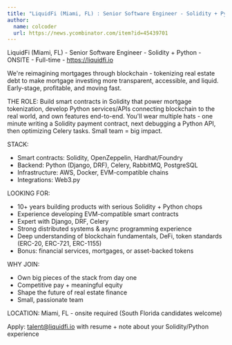 ```yaml
---
title: "LiquidFi (Miami, FL) : Senior Software Engineer - Solidity + Python"
author:
  name: colcoder
  url: https://news.ycombinator.com/item?id=45439701
---
```

LiquidFi (Miami, FL) - Senior Software Engineer - Solidity + Python - ONSITE - Full-time - <a href="https:&#x2F;&#x2F;liquidfi.io" rel="nofollow">https:&#x2F;&#x2F;liquidfi.io</a>

We&#x27;re reimagining mortgages through blockchain - tokenizing real estate debt to make mortgage investing more transparent, accessible, and liquid. Early-stage, profitable, and moving fast.

THE ROLE:
Build smart contracts in Solidity that power mortgage tokenization, develop Python services&#x2F;APIs connecting blockchain to the real world, and own features end-to-end. You&#x27;ll wear multiple hats - one minute writing a Solidity payment contract, next debugging a Python API, then optimizing Celery tasks. Small team = big impact.

STACK:
- Smart contracts: Solidity, OpenZeppelin, Hardhat&#x2F;Foundry
- Backend: Python (Django, DRF), Celery, RabbitMQ, PostgreSQL
- Infrastructure: AWS, Docker, EVM-compatible chains
- Integrations: Web3.py

LOOKING FOR:
- 10+ years building products with serious Solidity + Python chops
- Experience developing EVM-compatible smart contracts
- Expert with Django, DRF, Celery
- Strong distributed systems &amp; async programming experience
- Deep understanding of blockchain fundamentals, DeFi, token standards (ERC-20, ERC-721, ERC-1155)
- Bonus: financial services, mortgages, or asset-backed tokens

WHY JOIN:
- Own big pieces of the stack from day one
- Competitive pay + meaningful equity
- Shape the future of real estate finance
- Small, passionate team

LOCATION: Miami, FL - onsite required (South Florida candidates welcome)

Apply: talent@liquidfi.io with resume + note about your Solidity&#x2F;Python experience
<JobApplication />
